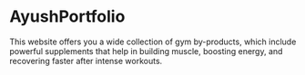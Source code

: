 # AyushPortfolio
This website offers you a wide collection of gym by-products, which include powerful supplements that help in building muscle, boosting energy, and recovering faster after intense workouts.
